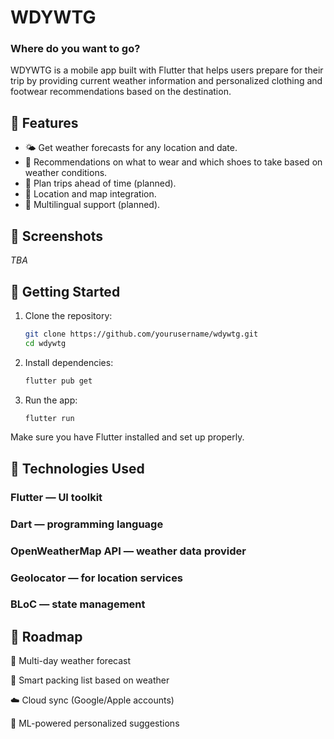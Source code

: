 # WDYWTG

### Where do you want to go?

WDYWTG is a mobile app built with Flutter that helps users prepare for their trip by providing current weather information and personalized clothing and footwear recommendations based on the destination.

## 🧭 Features

- 🌤 Get weather forecasts for any location and date.
- 🧥 Recommendations on what to wear and which shoes to take based on weather conditions.
- 🧳 Plan trips ahead of time (planned).
- 📍 Location and map integration.
- 💬 Multilingual support (planned).

## 📱 Screenshots

*TBA*

## 🚀 Getting Started

1. Clone the repository:
   ```bash
   git clone https://github.com/yourusername/wdywtg.git
   cd wdywtg
   ```
2. Install dependencies:
   ```bash
   flutter pub get
   ```
3. Run the app:
   ```bash
   flutter run
   ```

Make sure you have Flutter installed and set up properly.

## 🧩 Technologies Used
### Flutter — UI toolkit
### Dart — programming language
### OpenWeatherMap API — weather data provider
### Geolocator — for location services
### BLoC — state management

## 📌 Roadmap
📅 Multi-day weather forecast

🧳 Smart packing list based on weather

☁️ Cloud sync (Google/Apple accounts)

🧠 ML-powered personalized suggestions
